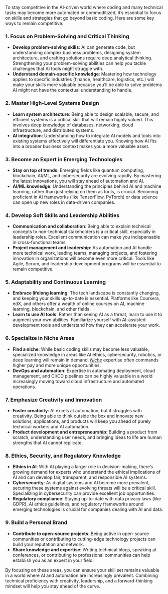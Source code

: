 To stay competitive in the AI-driven world where coding and many technical tasks may become more automated or commoditized, it’s essential to focus on skills and strategies that go beyond basic coding. Here are some key ways to remain competitive:

### 1. **Focus on Problem-Solving and Critical Thinking**
   - **Develop problem-solving skills**: AI can generate code, but understanding complex business problems, designing system architecture, and crafting solutions require deep analytical thinking. Strengthening your problem-solving abilities can help you tackle challenges that AI tools might struggle with.
   - **Understand domain-specific knowledge**: Mastering how technology applies to specific industries (finance, healthcare, logistics, etc.) will make your skills more valuable because you’ll be able to solve problems AI might not have the contextual understanding to handle.

### 2. **Master High-Level Systems Design**
   - **Learn system architecture**: Being able to design scalable, secure, and efficient systems is a critical skill that will remain highly valued. This involves deep knowledge of databases, networking, cloud infrastructure, and distributed systems.
   - **AI integration**: Understanding how to integrate AI models and tools into existing systems effectively will differentiate you. Knowing how AI fits into a broader business context makes you a more valuable asset.

### 3. **Become an Expert in Emerging Technologies**
   - **Stay on top of trends**: Emerging fields like quantum computing, blockchain, AI/ML, and cybersecurity are evolving rapidly. By mastering the latest innovations, you will stay ahead of automation and AI.
   - **AI/ML knowledge**: Understanding the principles behind AI and machine learning, rather than just relying on them as tools, is crucial. Becoming proficient in AI frameworks (like TensorFlow, PyTorch) or data science can open up new roles in data-driven companies.

### 4. **Develop Soft Skills and Leadership Abilities**
   - **Communication and collaboration**: Being able to explain technical concepts to non-technical stakeholders is a critical skill, especially in leadership roles. Excellent communication can make you indispensable in cross-functional teams.
   - **Project management and leadership**: As automation and AI handle more technical work, leading teams, managing projects, and fostering innovation in organizations will become even more critical. Tools like Agile, Scrum, and leadership development programs will be essential to remain competitive.

### 5. **Adaptability and Continuous Learning**
   - **Embrace lifelong learning**: The tech landscape is constantly changing, and keeping your skills up-to-date is essential. Platforms like Coursera, edX, and others offer a wealth of online courses on AI, machine learning, blockchain, and other fields.
   - **Learn to use AI tools**: Rather than seeing AI as a threat, learn to use it to augment your own abilities. Familiarize yourself with AI-assisted development tools and understand how they can accelerate your work.

### 6. **Specialize in Niche Areas**
   - **Find a niche**: While basic coding skills may become less valuable, specialized knowledge in areas like AI ethics, cybersecurity, robotics, or deep learning will remain in demand. [_Niche_](https://dictionary.cambridge.org/us/dictionary/english-chinese-simplified/niche) expertise often commands higher pay and more unique opportunities.
   - **DevOps and automation**: Expertise in automating deployment, cloud management, and CI/CD pipelines can be highly valuable in a world increasingly moving toward cloud infrastructure and automated operations.

### 7. **Emphasize Creativity and Innovation**
   - **Foster creativity**: AI excels at automation, but it struggles with creativity. Being able to think outside the box and innovate new solutions, applications, and products will keep you ahead of purely technical workers and AI automation.
   - **Product development and entrepreneurship**: Building a product from scratch, understanding user needs, and bringing ideas to life are human strengths that AI cannot replicate.

### 8. **Ethics, Security, and Regulatory Knowledge**
   - **Ethics in AI**: With AI playing a larger role in decision-making, there’s growing demand for experts who understand the ethical implications of AI and can develop fair, transparent, and responsible AI systems.
   - **Cybersecurity**: As digital systems and AI become more prevalent, securing these systems against evolving threats will be a critical skill. Specializing in cybersecurity can provide excellent job opportunities.
   - **Regulatory compliance**: Staying up-to-date with data privacy laws (like GDPR), AI ethics guidelines, and regulatory frameworks around emerging technologies is crucial for companies dealing with AI and data.

### 9. **Build a Personal Brand**
   - **Contribute to open-source projects**: Being active in open-source communities or contributing to cutting-edge technology projects can build your reputation and network.
   - **Share knowledge and expertise**: Writing technical blogs, speaking at conferences, or contributing to professional communities can help establish you as an expert in your field.

By focusing on these areas, you can ensure your skill set remains valuable in a world where AI and automation are increasingly prevalent. Combining technical proficiency with creativity, leadership, and a forward-thinking mindset will help you stay ahead of the curve.
